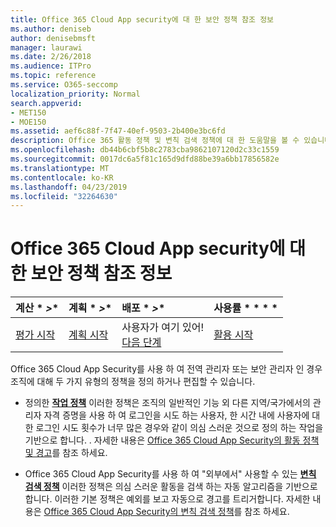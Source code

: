 ```yaml
---
title: Office 365 Cloud App security에 대 한 보안 정책 참조 정보
ms.author: deniseb
author: denisebmsft
manager: laurawi
ms.date: 2/26/2018
ms.audience: ITPro
ms.topic: reference
ms.service: O365-seccomp
localization_priority: Normal
search.appverid:
- MET150
- MOE150
ms.assetid: aef6c88f-7f47-40ef-9503-2b400e3bc6fd
description: Office 365 활동 정책 및 변칙 검색 정책에 대 한 도움말을 볼 수 있습니다.
ms.openlocfilehash: db44b6cbf5b8c2783cba9862107120d2c33c1559
ms.sourcegitcommit: 0017dc6a5f81c165d9dfd88be39a6bb17856582e
ms.translationtype: MT
ms.contentlocale: ko-KR
ms.lasthandoff: 04/23/2019
ms.locfileid: "32264630"
---
```

# <a name="security-policy-reference-information-for-office-365-cloud-app-security"></a>Office 365 Cloud App security에 대 한 보안 정책 참조 정보
  
|계산 * *\>**|계획 * *\>**|배포 * *\>**|사용률 * * * *|
|:-----|:-----|:-----|:-----|
|[평가 시작](office-365-cas-overview.md) <br/> |[계획 시작](get-ready-for-office-365-cas.md) <br/> |사용자가 여기 있어!  <br/> [다음 단계](review-office-365-cas-alerts.md) <br/> |[활용 시작](utilization-activities-for-ocas.md) <br/> |
   
Office 365 Cloud App Security를 사용 하 여 전역 관리자 또는 보안 관리자 인 경우 조직에 대해 두 가지 유형의 정책을 정의 하거나 편집할 수 있습니다.
  
- 정의한 **[작업 정책](activity-policies-and-alerts.md)** 이러한 정책은 조직의 일반적인 기능 외 다른 지역/국가에서의 관리자 자격 증명을 사용 하 여 로그인을 시도 하는 사용자, 한 시간 내에 사용자에 대 한 로그인 시도 횟수가 너무 많은 경우와 같이 의심 스러운 것으로 정의 하는 작업을 기반으로 합니다. . 자세한 내용은 [Office 365 Cloud App Security의 활동 정책 및 경고](activity-policies-and-alerts.md)를 참조 하세요.
    
- Office 365 Cloud App Security를 사용 하 여 "외부에서" 사용할 수 있는 **[변칙 검색 정책](anomaly-detection-policies-in-ocas.md)** 이러한 정책은 의심 스러운 활동을 검색 하는 자동 알고리즘을 기반으로 합니다. 이러한 기본 정책은 예외를 보고 자동으로 경고를 트리거합니다. 자세한 내용은 [Office 365 Cloud App Security의 변칙 검색 정책](anomaly-detection-policies-in-ocas.md)를 참조 하세요.
    


